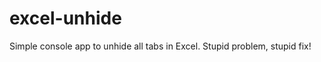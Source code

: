 excel-unhide
============

Simple console app to unhide all tabs in Excel. Stupid problem, stupid fix!
